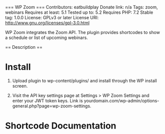 === WP Zoom ===
Contributors: eatbuildplay
Donate link: n/a
Tags: zoom, webinars
Requires at least: 5.1
Tested up to: 5.2
Requires PHP: 7.2
Stable tag: 1.0.0
License: GPLv3 or later
License URI: http://www.gnu.org/licenses/gpl-3.0.html

WP Zoom integrates the Zoom API. The plugin provides shortcodes to show a schedule or list of upcoming webinars.

== Description ==

# Install

1. Upload plugin to wp-content/plugins/ and install through the WP install screen.

2. Visit the API key settings page at Settings > WP Zoom Settings and enter your JWT token keys. Link is yourdomain.com/wp-admin/options-general.php?page=wp-zoom-settings.

# Shortcode Documentation
